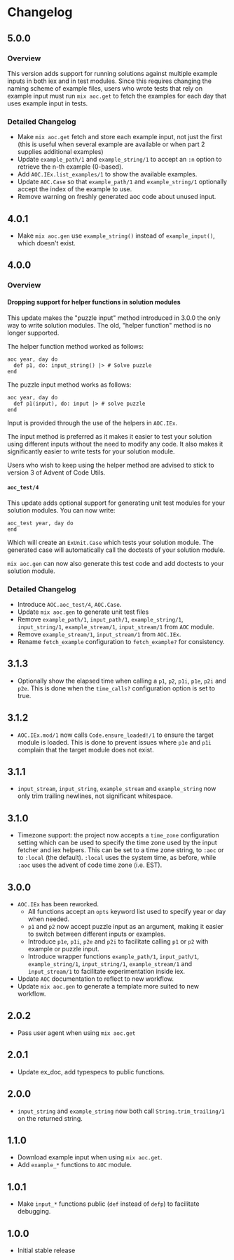 # Changelog

## 5.0.0

### Overview

This version adds support for running solutions against multiple example inputs
in both iex and in test modules. Since this requires changing the naming scheme
of example files, users who wrote tests that rely on example input must run
`mix aoc.get` to fetch the examples for each day that uses example input in
tests.

### Detailed Changelog

- Make `mix aoc.get` fetch and store each example input, not just the first
  (this is useful when several example are available or when part 2 supplies
  additional examples)
- Update `example_path/1` and `example_string/1` to accept an `:n` option to
  retrieve the n-th example (0-based).
- Add `AOC.IEx.list_examples/1` to show the available examples.
- Update `AOC.Case` so that `example_path/1` and `example_string/1` optionally
  accept the index of the example to use.
- Remove warning on freshly generated aoc code about unused input.

## 4.0.1

- Make `mix aoc.gen` use `example_string()` instead of `example_input()`, which
  doesn't exist.

## 4.0.0

### Overview

#### Dropping support for helper functions in solution modules

This update makes the "puzzle input" method introduced in 3.0.0 the only way
to write solution modules. The old, "helper function" method is no longer
supported.

The helper function method worked as follows:

```
aoc year, day do
  def p1, do: input_string() |> # Solve puzzle
end
```

The puzzle input method works as follows:

```
aoc year, day do
  def p1(input), do: input |> # solve puzzle
end
```

Input is provided through the use of the helpers in `AOC.IEx`.

The input method is preferred as it makes it easier to test your solution using
different inputs without the need to modify any code. It also makes it
significantly easier to write tests for your solution module.

Users who wish to keep using the helper method are advised to stick to version
3 of Advent of Code Utils.

#### `aoc_test/4`

This update adds optional support for generating unit test modules for your
solution modules. You can now write:

```
aoc_test year, day do
end
```

Which will create an `ExUnit.Case` which tests your solution module. The
generated case will automatically call the doctests of your solution module.

`mix aoc.gen` can now also generate this test code and add doctests to your
solution module.

### Detailed Changelog

- Introduce `AOC.aoc_test/4`, `AOC.Case`.
- Update `mix aoc.gen` to generate unit test files
- Remove `example_path/1`, `input_path/1`, `example_string/1`,
  `input_string/1`, `example_stream/1`, `input_stream/1` from `AOC` module.
- Remove `example_stream/1`, `input_stream/1` from `AOC.IEx`.
- Rename `fetch_example` configuration to `fetch_example?` for consistency.

## 3.1.3

- Optionally show the elapsed time when calling a `p1`, `p2`, `p1i`, `p1e`,
  `p2i` and `p2e`. This is done when the `time_calls?` configuration option is
  set to true.

## 3.1.2

- `AOC.IEx.mod/1` now calls `Code.ensure_loaded!/1` to ensure the target module
  is loaded. This is done to prevent issues where `p1e` and `p1i` complain that
  the target module does not exist.

## 3.1.1

- `input_stream`, `input_string`, `example_stream` and `example_string` now
  only trim trailing newlines, not significant whitespace.

## 3.1.0

- Timezone support: the project now accepts a `time_zone` configuration setting
  which can be used to specify the time zone used by the input fetcher and iex
  helpers. This can be set to a time zone string, to `:aoc` or to `:local` (the
  default). `:local` uses the system time, as before, while `:aoc` uses the
  advent of code time zone (i.e. EST).

## 3.0.0

- `AOC.IEx` has been reworked.
  - All functions accept an `opts` keyword list used to specify year or day
    when needed.
  - `p1` and `p2` now accept puzzle input as an argument, making it easier to
    switch between different inputs or examples.
  - Introduce `p1e`, `p1i`, `p2e` and `p2i` to facilitate calling `p1` or `p2`
    with example or puzzle input.
  - Introduce wrapper functions `example_path/1`, `input_path/1`,
    `example_string/1`, `input_string/1`, `example_stream/1` and
    `input_stream/1` to facilitate experimentation inside iex.
- Update `AOC` documentation to reflect to new workflow.
- Update `mix aoc.gen` to generate a template more suited to new workflow.

## 2.0.2

- Pass user agent when using `mix aoc.get`

## 2.0.1

- Update ex_doc, add typespecs to public functions.

## 2.0.0

- `input_string` and `example_string` now both call `String.trim_trailing/1` on
  the returned string.

## 1.1.0

- Download example input when using `mix aoc.get`.
- Add `example_*` functions to `AOC` module.

## 1.0.1

- Make `input_*` functions public (`def` instead of `defp`) to
  facilitate debugging.

## 1.0.0

- Initial stable release
